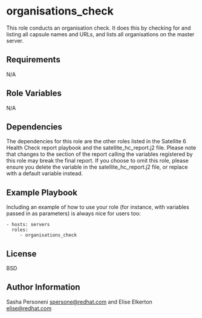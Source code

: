 organisations_check
=========

This role conducts an organisation check. It does this by checking for and listing all capsule names and URLs, and lists all organisations on the master server.

Requirements
------------

N/A

Role Variables
--------------

N/A

Dependencies
------------

The dependencies for this role are the other roles listed in the Satellite 6 Health Check report playbook and the satellite_hc_report.j2 file. Please note that changes to the section of the report calling the variables registered by this role may break the final report. If you choose to omit this role, please ensure you delete the variable in the satellite_hc_report.j2 file, or replace with a default variable instead.

Example Playbook
----------------

Including an example of how to use your role (for instance, with variables passed in as parameters) is always nice for users too:

    - hosts: servers
      roles:
         - organisations_check

License
-------

BSD

Author Information
------------------
Sasha Personeni spersone@redhat.com and Elise Elkerton elise@redhat.com

